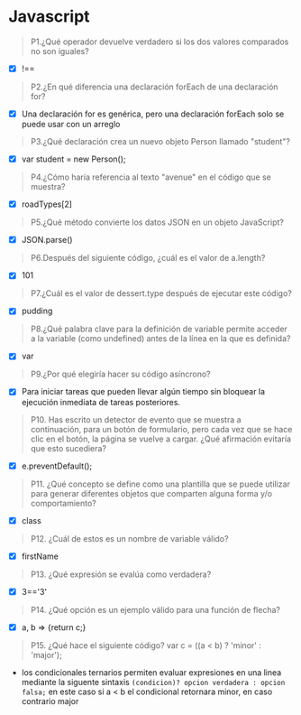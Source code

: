 # Javascript 

> P1.¿Qué operador devuelve verdadero si los dos valores comparados no son iguales?
- [x] !==

>P2.¿En qué diferencia una declaración forEach de una declaración for?
- [x]  Una declaración for es genérica, pero una declaración forEach solo se puede usar con un  arreglo

>P3.¿Qué declaración crea un nuevo objeto Person llamado "student"?
- [x] var student = new Person();

> P4.¿Cómo haría referencia al texto "avenue" en el código que se muestra?
- [x]  roadTypes[2]

> P5.¿Qué método convierte los datos JSON en un objeto JavaScript?
- [x] JSON.parse()

> P6.Después del siguiente código, ¿cuál es el valor de a.length?
- [x] 101

>P7.¿Cuál es el valor de dessert.type después de ejecutar este código?
- [x] pudding

>P8.¿Qué palabra clave para la definición de variable permite acceder a la variable (como  undefined) antes de la línea en la que es definida?
- [x] var

>P9.¿Por qué elegiría hacer su código asíncrono?
- [x]  Para iniciar tareas que pueden llevar algún tiempo sin bloquear la ejecución inmediata de tareas posteriores.

>P10. Has escrito un detector de evento que se muestra a continuación, para un botón de formulario, pero cada vez que se hace clic en el botón, la página se vuelve a cargar. ¿Qué afirmación evitaría que esto sucediera?
- [x] e.preventDefault();

>P11. ¿Qué concepto se define como una plantilla que se puede utilizar para generar diferentes objetos que comparten alguna forma y/o comportamiento?
- [x] class

>P12. ¿Cuál de estos es un nombre de variable válido?
- [x] firstName

>P13. ¿Qué expresión se evalúa como verdadera?
- [x] 3=='3'

>P14. ¿Qué opción es un ejemplo válido para una función de flecha?
- [x]  a, b => {return c;}
> P15. ¿Qué hace el siguiente código? var c = ((a < b) ? 'minor' : 'major');

- los condicionales ternarios permiten evaluar expresiones en una linea mediante la siguente sintaxis ````(condicion)? opcion verdadera : opcion falsa;```` en este caso si a < b el condicional retornara minor, en caso contrario major

